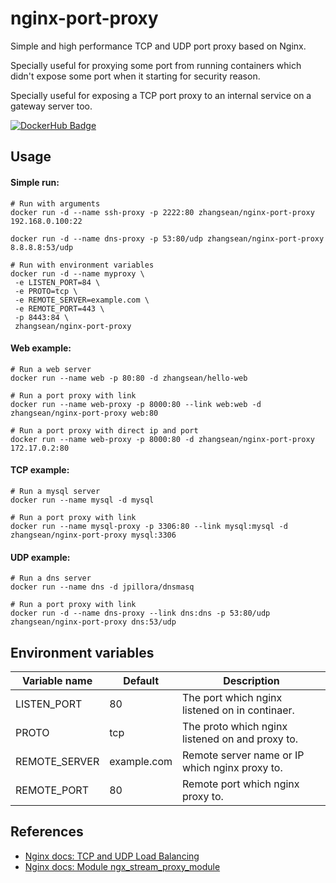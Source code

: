 # nginx-port-proxy
Simple and high performance TCP and UDP port proxy based on Nginx.

Specially useful for proxying some port from running containers which didn't expose some port when it starting for security reason.

Specially useful for exposing a TCP port proxy to an internal service on a gateway server too.

[![DockerHub Badge](http://dockeri.co/image/zhangsean/nginx-port-proxy)](https://hub.docker.com/r/zhangsean/nginx-port-proxy/)


## Usage

#### Simple run:
```shell
# Run with arguments
docker run -d --name ssh-proxy -p 2222:80 zhangsean/nginx-port-proxy 192.168.0.100:22

docker run -d --name dns-proxy -p 53:80/udp zhangsean/nginx-port-proxy 8.8.8.8:53/udp

# Run with environment variables
docker run -d --name myproxy \
 -e LISTEN_PORT=84 \
 -e PROTO=tcp \
 -e REMOTE_SERVER=example.com \
 -e REMOTE_PORT=443 \
 -p 8443:84 \
 zhangsean/nginx-port-proxy
```

#### Web example:
```shell
# Run a web server
docker run --name web -p 80:80 -d zhangsean/hello-web

# Run a port proxy with link
docker run --name web-proxy -p 8000:80 --link web:web -d zhangsean/nginx-port-proxy web:80

# Run a port proxy with direct ip and port
docker run --name web-proxy -p 8000:80 -d zhangsean/nginx-port-proxy 172.17.0.2:80
```

#### TCP example:
```shell
# Run a mysql server
docker run --name mysql -d mysql

# Run a port proxy with link
docker run --name mysql-proxy -p 3306:80 --link mysql:mysql -d zhangsean/nginx-port-proxy mysql:3306
```

#### UDP example:
```shell
# Run a dns server
docker run --name dns -d jpillora/dnsmasq

# Run a port proxy with link
docker run -d --name dns-proxy --link dns:dns -p 53:80/udp zhangsean/nginx-port-proxy dns:53/udp
```

## Environment variables
Variable name|Default|Description
---|---|---
LISTEN_PORT | 80 | The port which nginx listened on in continaer.
PROTO | tcp | The proto which nginx listened on and proxy to.
REMOTE_SERVER | example.com | Remote server name or IP which nginx proxy to.
REMOTE_PORT | 80 | Remote port which nginx proxy to.


## References
* [Nginx docs: TCP and UDP Load Balancing](https://docs.nginx.com/nginx/admin-guide/load-balancer/tcp-udp-load-balancer/)
* [Nginx docs: Module ngx_stream_proxy_module](https://nginx.org/en/docs/stream/ngx_stream_proxy_module.html)